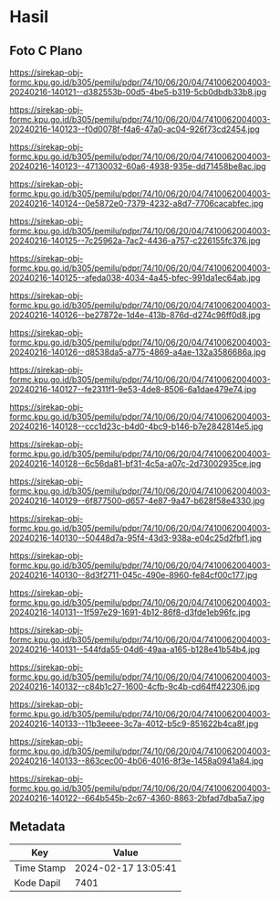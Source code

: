 # Hasil

## Foto C Plano

https://sirekap-obj-formc.kpu.go.id/b305/pemilu/pdpr/74/10/06/20/04/7410062004003-20240216-140121--d382553b-00d5-4be5-b319-5cb0dbdb33b8.jpg

https://sirekap-obj-formc.kpu.go.id/b305/pemilu/pdpr/74/10/06/20/04/7410062004003-20240216-140123--f0d0078f-f4a6-47a0-ac04-926f73cd2454.jpg

https://sirekap-obj-formc.kpu.go.id/b305/pemilu/pdpr/74/10/06/20/04/7410062004003-20240216-140123--47130032-60a6-4938-935e-dd71458be8ac.jpg

https://sirekap-obj-formc.kpu.go.id/b305/pemilu/pdpr/74/10/06/20/04/7410062004003-20240216-140124--0e5872e0-7379-4232-a8d7-7706cacabfec.jpg

https://sirekap-obj-formc.kpu.go.id/b305/pemilu/pdpr/74/10/06/20/04/7410062004003-20240216-140125--7c25962a-7ac2-4436-a757-c226155fc376.jpg

https://sirekap-obj-formc.kpu.go.id/b305/pemilu/pdpr/74/10/06/20/04/7410062004003-20240216-140125--afeda038-4034-4a45-bfec-991da1ec64ab.jpg

https://sirekap-obj-formc.kpu.go.id/b305/pemilu/pdpr/74/10/06/20/04/7410062004003-20240216-140126--be27872e-1d4e-413b-876d-d274c96ff0d8.jpg

https://sirekap-obj-formc.kpu.go.id/b305/pemilu/pdpr/74/10/06/20/04/7410062004003-20240216-140126--d8538da5-a775-4869-a4ae-132a3586686a.jpg

https://sirekap-obj-formc.kpu.go.id/b305/pemilu/pdpr/74/10/06/20/04/7410062004003-20240216-140127--fe2311f1-9e53-4de8-8506-6a1dae479e74.jpg

https://sirekap-obj-formc.kpu.go.id/b305/pemilu/pdpr/74/10/06/20/04/7410062004003-20240216-140128--ccc1d23c-b4d0-4bc9-b146-b7e2842814e5.jpg

https://sirekap-obj-formc.kpu.go.id/b305/pemilu/pdpr/74/10/06/20/04/7410062004003-20240216-140128--6c56da81-bf31-4c5a-a07c-2d73002935ce.jpg

https://sirekap-obj-formc.kpu.go.id/b305/pemilu/pdpr/74/10/06/20/04/7410062004003-20240216-140129--6f877500-d657-4e87-9a47-b628f58e4330.jpg

https://sirekap-obj-formc.kpu.go.id/b305/pemilu/pdpr/74/10/06/20/04/7410062004003-20240216-140130--50448d7a-95f4-43d3-938a-e04c25d2fbf1.jpg

https://sirekap-obj-formc.kpu.go.id/b305/pemilu/pdpr/74/10/06/20/04/7410062004003-20240216-140130--8d3f2711-045c-490e-8960-fe84cf00c177.jpg

https://sirekap-obj-formc.kpu.go.id/b305/pemilu/pdpr/74/10/06/20/04/7410062004003-20240216-140131--1f597e29-1691-4b12-86f8-d3fde1eb96fc.jpg

https://sirekap-obj-formc.kpu.go.id/b305/pemilu/pdpr/74/10/06/20/04/7410062004003-20240216-140131--544fda55-04d6-49aa-a165-b128e41b54b4.jpg

https://sirekap-obj-formc.kpu.go.id/b305/pemilu/pdpr/74/10/06/20/04/7410062004003-20240216-140132--c84b1c27-1600-4cfb-9c4b-cd64ff422306.jpg

https://sirekap-obj-formc.kpu.go.id/b305/pemilu/pdpr/74/10/06/20/04/7410062004003-20240216-140133--11b3eeee-3c7a-4012-b5c9-851622b4ca8f.jpg

https://sirekap-obj-formc.kpu.go.id/b305/pemilu/pdpr/74/10/06/20/04/7410062004003-20240216-140133--863cec00-4b06-4016-8f3e-1458a0941a84.jpg

https://sirekap-obj-formc.kpu.go.id/b305/pemilu/pdpr/74/10/06/20/04/7410062004003-20240216-140122--664b545b-2c67-4360-8863-2bfad7dba5a7.jpg


## Metadata

| Key        | Value               |
| ---------- | ------------------- |
| Time Stamp | 2024-02-17 13:05:41 |
| Kode Dapil | 7401                |



